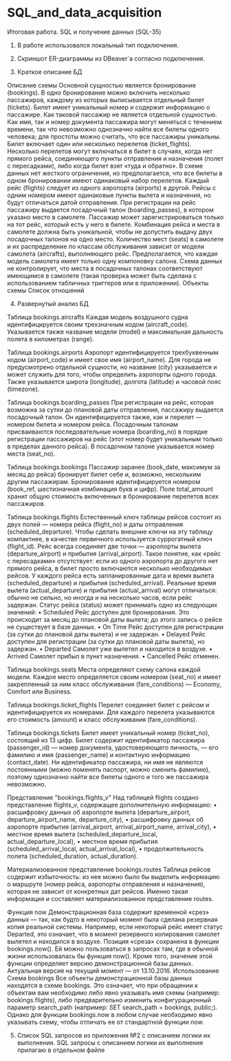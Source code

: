 # SQL_and_data_acquisition
Итоговая работа. 
SQL и получение данных (SQL-35)

1.	В работе использовался локальный тип подключения.
 


2.	Скриншот ER-диаграммы из DBeaver`a согласно подключения.
 
3.	Краткое описание БД 

Описание схемы
Основной сущностью является бронирование (bookings).
В одно бронирование можно включить несколько пассажиров, каждому из которых выписывается отдельный билет (tickets). Билет имеет уникальный номер и содержит информацию о пассажире. Как таковой пассажир не является отдельной сущностью. Как имя, так и номер документа пассажира могут меняться с течением времени, так что невозможно однозначно найти все билеты одного человека; для простоты можно считать, что все пассажиры уникальны.
Билет включает один или несколько перелетов (ticket_flights). Несколько перелетов могут включаться в билет в случаях, когда нет прямого рейса, соединяющего пункты отправления и назначения (полет с пересадками), либо когда билет взят «туда и обратно». В схеме данных нет жесткого ограничения, но предполагается, что все билеты в одном бронировании имеют одинаковый набор перелетов.
Каждый рейс (flights) следует из одного аэропорта (airports) в другой. Рейсы с одним номером имеют одинаковые пункты вылета и назначения, но будут отличаться датой отправления.
При регистрации на рейс пассажиру выдается посадочный талон (boarding_passes), в котором указано место в самолете. Пассажир может зарегистрироваться только на тот рейс, который есть у него в билете. Комбинация рейса и места в самолете должна быть уникальной, чтобы не допустить выдачу двух посадочных талонов на одно место.
Количество мест (seats) в самолете и их распределение по классам обслуживания зависит от модели самолета (aircrafts), выполняющего рейс. Предполагается, что каждая модель самолета имеет только одну компоновку салона. Схема данных не контролирует, что места в посадочных талонах соответствуют имеющимся в самолете (такая проверка может быть сделана с использованием табличных триггеров или в приложении).
Объекты схемы
Список отношений
 



4.	Развернутый анализ БД

Таблица bookings.aircrafts
Каждая модель воздушного судна идентифицируется своим трехзначным кодом 
(aircraft_code). Указывается также название модели (model) и максимальная дальность полета в километрах (range).
 
Таблица bookings.airports
Аэропорт идентифицируется трехбуквенным кодом (airport_code) и имеет свое имя (airport_name).
Для города не предусмотрено отдельной сущности, но название (city) указывается и может служить для того, чтобы определить аэропорты одного города. Также указывается широта (longitude), долгота (latitude) и часовой пояс (timezone).
 
Таблица bookings.boarding_passes
При регистрации на рейс, которая возможна за сутки до плановой даты отправления, пассажиру выдается посадочный талон. Он идентифицируется также, как и перелет — номером билета и номером рейса.
Посадочным талонам присваиваются последовательные номера (boarding_no) в порядке регистрации пассажиров на рейс (этот номер будет уникальным только в пределах данного рейса). В посадочном талоне указывается номер места (seat_no).
 

Таблица bookings.bookings
Пассажир заранее (book_date, максимум за месяц до рейса) бронирует билет себе и, возможно, нескольким другим пассажирам. Бронирование идентифицируется номером (book_ref, шестизначная комбинация букв и цифр).
Поле total_amount хранит общую стоимость включенных в бронирование перелетов всех пассажиров.
 
Таблица bookings.flights
Естественный ключ таблицы рейсов состоит из двух полей — номера рейса (flight_no) и даты отправления (scheduled_departure). Чтобы сделать внешние ключи на эту таблицу компактнее, в качестве первичного используется суррогатный ключ (flight_id).
Рейс всегда соединяет две точки — аэропорты вылета (departure_airport) и прибытия (arrival_airport). Такое понятие, как «рейс с пересадками» отсутствует: если из одного аэропорта до другого нет прямого рейса, в билет просто включаются несколько необходимых рейсов.
У каждого рейса есть запланированные дата и время вылета (scheduled_departure) и прибытия (scheduled_arrival). Реальные время вылета (actual_departure) и прибытия (actual_arrival) могут отличаться: обычно не сильно, но иногда и на несколько часов, если рейс задержан.
Статус рейса (status) может принимать одно из следующих значений:
•	Scheduled
Рейс доступен для бронирования. Это происходит за месяц до плановой даты вылета; до этого запись о рейсе не существует в базе данных.
•	On Time
Рейс доступен для регистрации (за сутки до плановой даты вылета) и не задержан.
•	Delayed
Рейс доступен для регистрации (за сутки до плановой даты вылета), но задержан.
•	Departed
Самолет уже вылетел и находится в воздухе.
•	Arrived
Самолет прибыл в пункт назначения.
•	Cancelled Рейс отменен.
 

Таблица bookings.seats
Места определяют схему салона каждой модели. Каждое место определяется своим номером (seat_no) и имеет закрепленный за ним класс обслуживания (fare_conditions) — Economy, Comfort или Business.
 
Таблица bookings.ticket_flights
Перелет соединяет билет с рейсом и идентифицируется их номерами.
Для каждого перелета указываются его стоимость (amount) и класс обслуживания (fare_conditions).
 

Таблица bookings.tickets
Билет имеет уникальный номер (ticket_no), состоящий из 13 цифр.
Билет содержит идентификатор пассажира (passenger_id) — номер документа, удостоверяющего личность, — его фамилию и имя (passenger_name) и контактную информацию (contact_date).
Ни идентификатор пассажира, ни имя не являются постоянными (можно поменять паспорт, можно сменить фамилию), поэтому однозначно найти все билеты одного и того же пассажира невозможно.
 
Представление "bookings.flights_v"
Над таблицей flights создано представление flights_v, содержащее дополнительную информацию:
•	расшифровку данных об аэропорте вылета
(departure_airport, departure_airport_name, departure_city),
•	расшифровку данных об аэропорте прибытия
(arrival_airport, arrival_airport_name, arrival_city),
•	местное время вылета
(scheduled_departure_local, actual_departure_local),
•	местное время прибытия
(scheduled_arrival_local, actual_arrival_local),
•	продолжительность полета
(scheduled_duration, actual_duration).
 

Материализованное представление bookings.routes
Таблица рейсов содержит избыточность: из нее можно было бы выделить информацию о маршруте (номер рейса, аэропорты отправления и назначения), которая не зависит от конкретных дат рейсов.
Именно такая информация и составляет материализованное представление routes.
 

Функция now Демонстрационная база содержит временной «срез» данных — так, как будто в некоторый момент была сделана резервная копия реальной системы. Например, если некоторый рейс имеет статус Departed, это означает, что в момент резервного копирования самолет вылетел и находился в воздухе. Позиция «среза» сохранена в функции bookings.now(). Ей можно пользоваться в запросах там, где в обычной жизни использовалась бы функция now(). Кроме того, значение этой функции определяет версию демонстрационной базы данных. Актуальная версия на текущий момент — от 13.10.2016. Использование Схема bookings Все объекты демонстрационной базы данных находятся в схеме bookings. Это означает, что при обращении к объектам вам необходимо либо явно указывать имя схемы (например: bookings.flights), либо предварительно изменить конфигурационный параметр search_path (например: SET search_path = bookings, public;). Однако для функции bookings.now в любом случае необходимо явно указывать схему, чтобы отличать ее от стандартной функции now.


5.	Список SQL запросов из приложения №2 с описанием логики их выполнения.
SQL запросы с описанием логики их выполнения прилагаю в отдельном файле
